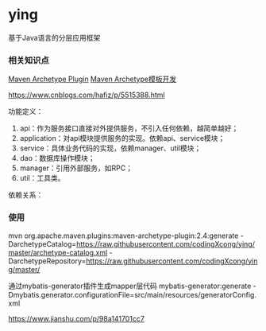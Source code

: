 # ying
基于Java语言的分层应用框架
### 相关知识点
[Maven Archetype Plugin](https://maven.apache.org/archetype/maven-archetype-plugin/index.html)
[Maven Archetype模板开发](https://my.oschina.net/lujianing/blog/912028)

https://www.cnblogs.com/hafiz/p/5515388.html

功能定义：
1. api：作为服务接口直接对外提供服务，不引入任何依赖，越简单越好；
2. application：对api模块提供服务的实现。依赖api、service模块；
3. service：具体业务代码的实现，依赖manager、util模块；
4. dao：数据库操作模块；
5. manager：引用外部服务，如RPC；
6. util：工具类。

依赖关系：

### 使用
mvn org.apache.maven.plugins:maven-archetype-plugin:2.4:generate -DarchetypeCatalog=https://raw.githubusercontent.com/codingXcong/ying/master/archetype-catalog.xml -DarchetypeRepository=https://raw.githubusercontent.com/codingXcong/ying/master/

通过mybatis-generator插件生成mapper层代码
mybatis-generator:generate -Dmybatis.generator.configurationFile=src/main/resources/generatorConfig.xml

https://www.jianshu.com/p/98a141701cc7